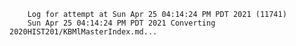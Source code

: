         Log for attempt at Sun Apr 25 04:14:24 PM PDT 2021 (11741)
        Sun Apr 25 04:14:24 PM PDT 2021 Converting 2020HIST201/KBMlMasterIndex.md...
